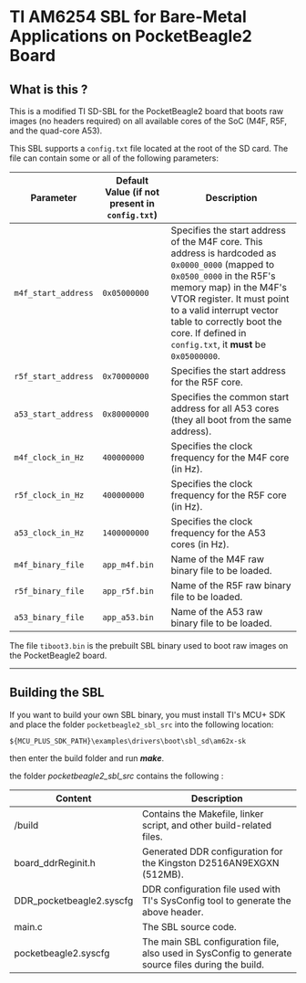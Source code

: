 # TI AM6254 SBL for Bare-Metal Applications on PocketBeagle2 Board

## What is this ?

This is a modified TI SD-SBL for the PocketBeagle2 board that boots raw images (no headers required) on all available cores of the SoC (M4F, R5F, and the quad-core A53).

This SBL supports a `config.txt` file located at the root of the SD card. The file can contain some or all of the following parameters:

| Parameter     | Default Value (if not present in `config.txt`) | Description |
|-------------------|-----------------------------------------------|-------------|
| `m4f_start_address` | `0x05000000` | Specifies the start address of the M4F core. This address is hardcoded as `0x0000_0000` (mapped to `0x0500_0000` in the R5F's memory map) in the M4F's VTOR register. It must point to a valid interrupt vector table to correctly boot the core. If defined in `config.txt`, it **must** be `0x05000000`. |
| `r5f_start_address` | `0x70000000` | Specifies the start address for the R5F core. |
| `a53_start_address` | `0x80000000` | Specifies the common start address for all A53 cores (they all boot from the same address). |
| `m4f_clock_in_Hz`   | `400000000`  | Specifies the clock frequency for the M4F core (in Hz). |
| `r5f_clock_in_Hz`   | `400000000`  | Specifies the clock frequency for the R5F core (in Hz). |
| `a53_clock_in_Hz`   | `1400000000` | Specifies the clock frequency for the A53 cores (in Hz). |
| `m4f_binary_file`   | `app_m4f.bin` | Name of the M4F raw binary file to be loaded. |
| `r5f_binary_file`   | `app_r5f.bin` | Name of the R5F raw binary file to be loaded. |
| `a53_binary_file`   | `app_a53.bin` | Name of the A53 raw binary file to be loaded. |

The file `tiboot3.bin` is the prebuilt SBL binary used to boot raw images on the PocketBeagle2 board.

---

## Building the SBL

If you want to build your own SBL binary, you must install TI's MCU+ SDK and place the folder `pocketbeagle2_sbl_src` into the following location:

`${MCU_PLUS_SDK_PATH}\examples\drivers\boot\sbl_sd\am62x-sk`

then enter the build folder and run ***make***.

the folder *pocketbeagle2_sbl_src* contains the following :

| Content                  | Description                                                  |
| ------------------------ | ------------------------------------------------------------ |
| /build                   | Contains the Makefile, linker script, and other build-related files.   |
| board_ddrReginit.h       | Generated DDR configuration for the Kingston D2516AN9EXGXN (512MB). |
| DDR_pocketbeagle2.syscfg | DDR configuration file used with TI's SysConfig tool to generate the above header. |
| main.c                   | The SBL source code.                                          |
| pocketbeagle2.syscfg     | The main SBL configuration file, also used in SysConfig to generate source files during the build. |

